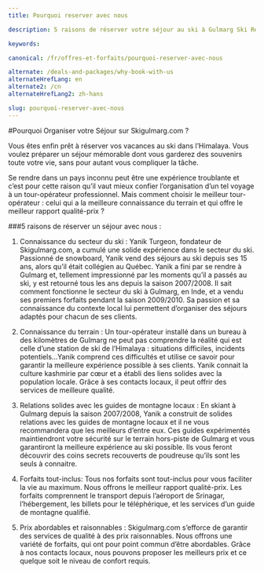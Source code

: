 ```yaml
---
title: Pourquoi reserver avec nous

description: 5 raisons de réserver votre séjour au ski à Gulmarg Ski Resort sur Skigulmarg.com: passion du ski, expérience locale, partenariats, packs tout-inclus, prix.

keywords:

canonical: /fr/offres-et-forfaits/pourquoi-reserver-avec-nous

alternate: /deals-and-packages/why-book-with-us
alternateHrefLang: en
alternate2: /cn
alternateHrefLang2: zh-hans

slug: pourquoi-reserver-avec-nous
---
```


#Pourquoi Organiser votre Séjour sur Skigulmarg.com ?

Vous êtes enfin prêt à réserver vos vacances au ski dans l’Himalaya. Vous voulez préparer un séjour mémorable dont vous garderez des souvenirs toute votre vie, sans pour autant vous compliquer la tâche.

Se rendre dans un pays inconnu peut être une expérience troublante et c’est pour cette raison qu’il vaut mieux confier l’organisation d’un tel voyage à un tour-opérateur professionnel. Mais comment choisir le meilleur tour-opérateur : celui qui a la meilleure connaissance du terrain et qui offre le meilleur rapport qualité-prix ?

###5 raisons de réserver un séjour avec nous :

1. Connaissance du secteur du ski : Yanik Turgeon, fondateur de Skigulmarg.com, a cumulé une solide expérience dans le secteur du ski. Passionné de snowboard, Yanik vend des séjours au ski depuis ses 15 ans, alors qu’il était collégien au Québec. Yanik a fini par se rendre à Gulmarg et, tellement impressionné par les moments qu’il a  passés au ski, y est retourné tous les ans depuis la saison 2007/2008. Il sait comment fonctionne le secteur du ski à Gulmarg, en Inde, et a vendu ses premiers forfaits pendant la saison 2009/2010. Sa passion et sa connaissance du contexte local lui permettent d’organiser des séjours adaptés pour chacun de ses clients.

2. Connaissance du terrain : Un tour-opérateur installé dans un bureau à des kilomètres de Gulmarg ne peut pas comprendre la réalité qui est celle d’une station de ski de l’Himalaya : situations difficiles, incidents potentiels…Yanik comprend ces difficultés et utilise ce savoir pour garantir la meilleure expérience possible à ses clients. Yanik connait la culture kashmirie par cœur et a établi des liens solides avec la population locale. Grâce à ses contacts locaux, il peut offrir des services de meilleure qualité.

3. Relations solides avec les guides de montagne locaux : En skiant à Gulmarg depuis la saison 2007/2008, Yanik a construit de solides relations avec les guides de montagne locaux et il ne vous recommandera que les meilleurs d’entre eux. Ces guides expérimentés maintiendront votre sécurité sur le terrain hors-piste de Gulmarg et vous garantiront la meilleure expérience au ski possible. Ils vous feront découvrir des coins secrets recouverts de poudreuse qu’ils sont les seuls à connaitre.

4. Forfaits tout-inclus: Tous nos forfaits sont tout-inclus pour vous faciliter la vie au maximum. Nous offrons le meilleur rapport qualité-prix. Les forfaits comprennent le transport depuis l’aéroport de Srinagar, l’hébergement, les billets pour le téléphérique, et les services d’un guide de montagne qualifié.

5. Prix abordables et raisonnables : Skigulmarg.com s’efforce de garantir des services de qualité à des prix raisonnables. Nous offrons une variété de forfaits, qui ont pour point commun d’être abordables. Grâce à nos contacts locaux, nous pouvons proposer les meilleurs prix et ce quelque soit le niveau de confort requis.

